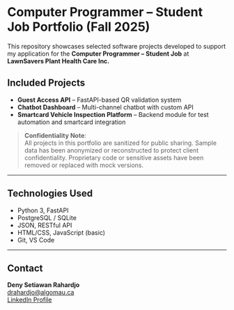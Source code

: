 # Computer Programmer – Student Job Portfolio (Fall 2025)

This repository showcases selected software projects developed to support my application for the **Computer Programmer – Student Job** at **LawnSavers Plant Health Care Inc.**

##  Included Projects

- **Guest Access API** – FastAPI-based QR validation system
- **Chatbot Dashboard** – Multi-channel chatbot with custom API
- **Smartcard Vehicle Inspection Platform** – Backend module for test automation and smartcard integration

>  **Confidentiality Note**:  
> All projects in this portfolio are sanitized for public sharing. Sample data has been anonymized or reconstructed to protect client confidentiality. Proprietary code or sensitive assets have been removed or replaced with mock versions.

---

##  Technologies Used

- Python 3, FastAPI
- PostgreSQL / SQLite
- JSON, RESTful API
- HTML/CSS, JavaScript (basic)
- Git, VS Code

---

##  Contact

**Deny Setiawan Rahardjo**  
drahardjo@algomau.ca  
[LinkedIn Profile](https://www.linkedin.com/in/denyrahardjo)  
